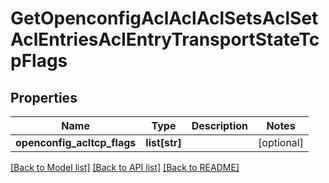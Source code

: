 # GetOpenconfigAclAclAclSetsAclSetAclEntriesAclEntryTransportStateTcpFlags

## Properties
Name | Type | Description | Notes
------------ | ------------- | ------------- | -------------
**openconfig_acltcp_flags** | **list[str]** |  | [optional] 

[[Back to Model list]](../README.md#documentation-for-models) [[Back to API list]](../README.md#documentation-for-api-endpoints) [[Back to README]](../README.md)


